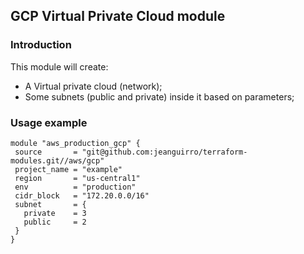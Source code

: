 ## GCP Virtual Private Cloud module

### Introduction

This module will create:
 - A Virtual private cloud (network);
 - Some subnets (public and private) inside it based on parameters;

### Usage example

 ```hcl
module "aws_production_gcp" {
  source       = "git@github.com:jeanguirro/terraform-modules.git//aws/gcp"
  project_name = "example"
  region       = "us-central1"
  env          = "production"
  cidr_block   = "172.20.0.0/16"
  subnet       = {
    private    = 3
    public     = 2
  }
}
```
